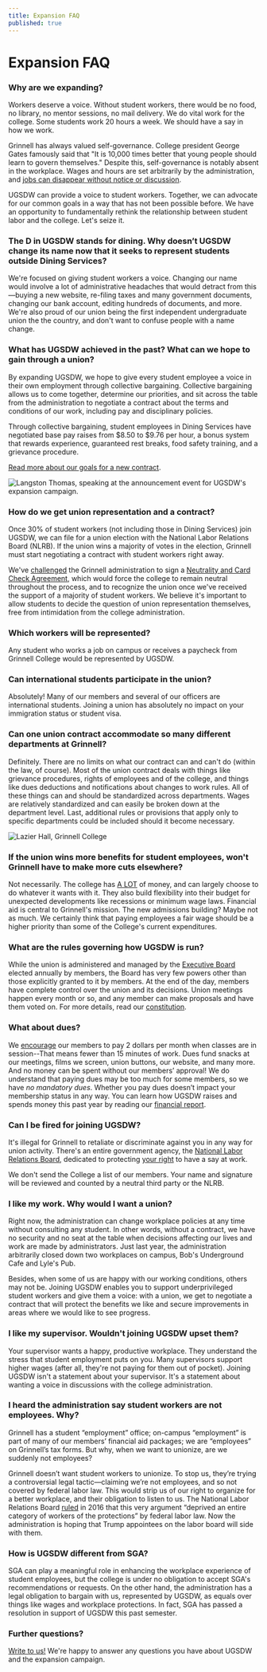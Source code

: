 ```yaml
---
title: Expansion FAQ
published: true
---
```


# Expansion FAQ

### Why are we expanding?

Workers deserve a voice. Without student workers, there would be no food, no
library, no mentor sessions, no mail delivery. We do vital work for the
college. Some students work 20 hours a week. We should have a say in how we
work.

Grinnell has always valued self-governance. College president George Gates 
famously said that "It is 10,000 times better that young people should learn to 
govern themselves." Despite this, self-governance is notably absent in 
the workplace. Wages and hours are set arbitrarily by the administration, and
[jobs can disappear without notice or discussion](/2017/08/26/statement-on-the-closing-of-bob-s-underground-cafe-and-lyle-s-pub/).

UGSDW can provide a voice to student workers. Together, we can advocate for our
common goals in a way that has not been possible before. We have an opportunity
to fundamentally rethink the relationship between student labor and the college.
Let's seize it.


### The D in UGSDW stands for dining. Why doesn’t UGSDW change its name now that it seeks to represent students outside Dining Services?

We're focused on giving student workers a voice.  Changing our name would
involve a lot of administrative headaches that would detract from this—buying a
new website, re-filing taxes and many government documents, changing our bank
account, editing hundreds of documents, and more.  We're also proud of our
union being the first independent undergraduate union the the country, and
don't want to confuse people with a name change.


### What has UGSDW achieved in the past?  What can we hope to gain through a union?

By expanding UGSDW, we hope to give every student employee a voice in their own
employment through collective bargaining. Collective bargaining allows us to
come together, determine our priorities, and sit across the table from the
administration to negotiate a contract about the terms and conditions of our
work, including pay and disciplinary policies. 

Through collective bargaining, student employees in Dining Services have
negotiated base pay raises from $8.50 to $9.76 per hour, a bonus system that 
rewards experience, guaranteed rest breaks, food safety training, and a 
grievance procedure.

[Read more about our goals for a new contract](/together/#our-platform).

![Langston Thomas, speaking at the announcement event for UGSDW's expansion campaign.](/assets/news/langston_speaking.jpg)


### How do we get union representation and a contract?

Once 30% of student workers (not including those in Dining Services) join UGSDW,
we can file for a union election with the National Labor Relations Board (NLRB).
If the union wins a majority of votes in the election, Grinnell must start
negotiating a contract with student workers right away.

We've [challenged](/assets/news/open_letter.pdf) the Grinnell administration to 
sign a [Neutrality and Card Check Agreement](/assets/news/neutrality.pdf),
which would force the college to remain neutral throughout the process, and to
recognize the union once we've received the support of a majority of student
workers. We believe it's important to allow students to decide the question
of union representation themselves, free from intimidation from the college
administration.


### Which workers will be represented?

Any student who works a job on campus or receives a paycheck from Grinnell
College would be represented by UGSDW.


### Can international students participate in the union? 

Absolutely! Many of our members and several of our officers are international
students. Joining a union has absolutely no impact on your immigration status
or student visa.


### Can one union contract accommodate so many different departments at Grinnell? 

Definitely.  There are no limits on what our contract can and can't do (within
the law, of course).  Most of the union contract deals with things like
grievance procedures, rights of employees and of the college, and things like
dues deductions and notifications about changes to work rules.  All of these
things can and should be standardized across departments.  Wages are relatively
standardized and can easily be broken down at the department level.  Last,
additional rules or provisions that apply only to specific departments could be
included should it become necessary.

![Lazier Hall, Grinnell College](/assets/news/1_30.jpg)


### If the union wins more benefits for student employees, won't Grinnell have to make more cuts elsewhere? 

Not necessarily.  The college has 
[A LOT](https://www.grinnell.edu/sites/default/files/documents/Grinnell%20College%20-%20Final%20Financial%20Statements%20-%20Short.pdf) 
of money, and can largely choose to do
whatever it wants with it.  They also build flexibility into their budget for
unexpected developments like recessions or minimum wage laws.  Financial aid is
central to Grinnell's mission.  The new admissions building? Maybe not as much.
We certainly think that paying employees a fair wage should be a higher
priority than some of the College's current expenditures.


### What are the rules governing how UGSDW is run?
While the union is administered and managed by the [Executive Board](https://www.ugsdw.org/about/) elected annually by members, the Board has very few powers other than those explicitly granted to it by members. At the end of the day, members have complete control over the union and its decisions. Union meetings happen every month or so, and any member can make proposals and have them voted on. For more details, read our [constitution](https://www.ugsdw.org/about/constitution/).


### What about dues?

We [encourage](https://www.ugsdw.org/members/dues/) our members to pay 2 dollars per month when classes are in session--That means fewer than 15 minutes of work. Dues fund snacks at our meetings, films we screen, union buttons, our website, and many more. And no money can be spent without our members’ approval! We do understand that paying dues may be too much for some members, so we have _no mandatory dues_. Whether you pay dues doesn’t impact your membership status in any way. You can learn how UGSDW raises and spends money this past year by reading our [financial report](https://www.ugsdw.org/assets/reports/fy2018.pdf).


### Can I be fired for joining UGSDW?

It's illegal for Grinnell to retaliate or discriminate against you in any way
for union activity.  There's an entire government agency, the [National Labor
Relations Board](http://www.nlrb.gov), dedicated to protecting 
[your right](/members/rights) to have a say at work.

We don't send the College a list of our members.  Your name and signature will
be reviewed and counted by a neutral third party or the NLRB.


### I like my work. Why would I want a union? 

Right now, the administration can change
workplace policies at any time without consulting any student. In other words,
without a contract, we have no security and no seat at the table when decisions
affecting our lives and work are made by administrators. Just last year, the
administration arbitrarily closed down two workplaces on campus, Bob's
Underground Cafe and Lyle's Pub. 

Besides, when some of us are happy with our working conditions, others may not
be. Joining UGSDW enables you to support underprivileged student workers and
give them a voice: with a union, we get to negotiate a contract that will
protect the benefits we like and secure improvements in areas where we would
like to see progress. 


### I like my supervisor. Wouldn't joining UGSDW upset them?

Your supervisor wants a happy, productive workplace.  They understand the
stress that student employment puts on you.  Many supervisors support higher
wages (after all, they're not paying for them out of pocket).  Joining UGSDW
isn't a statement about your supervisor.  It's a statement about wanting a
voice in discussions with the college administration.


### I heard the administration say student workers are not employees. Why? 

Grinnell has a student “employment” office; on-campus “employment” is part of many of our members’ financial aid packages; we are “employees” on Grinnell’s tax forms. But why, when we want to unionize, are we suddenly not employees?  

Grinnell doesn’t want student workers to unionize. To stop us, they’re trying a controversial legal tactic—claiming we’re not employees, and so not covered by federal labor law. This would strip us of our right to organize for a better workplace, and their obligation to listen to us.  The National Labor Relations Board [ruled](https://www.nlrb.gov/news-outreach/news-story/board-student-assistants-covered-nlra-0) in 2016 that this very argument “deprived an entire category of workers of the protections” by federal labor law. Now the administration is hoping that Trump appointees on the labor board will side with them.


### How is UGSDW different from SGA?

SGA can play a meaningful role in enhancing the workplace experience of student
employees, but the college is under no obligation to accept SGA's
recommendations or requests. On the other hand, the administration has a legal
obligation to bargain with us, represented by UGSDW, as equals over things like
wages and workplace protections. In fact, SGA has passed a resolution in
support of UGSDW this past semester.


### Further questions?

[Write to us!](mailto:expansion@ugsdw.org) We're happy to answer any questions
you have about UGSDW and the expansion campaign.
